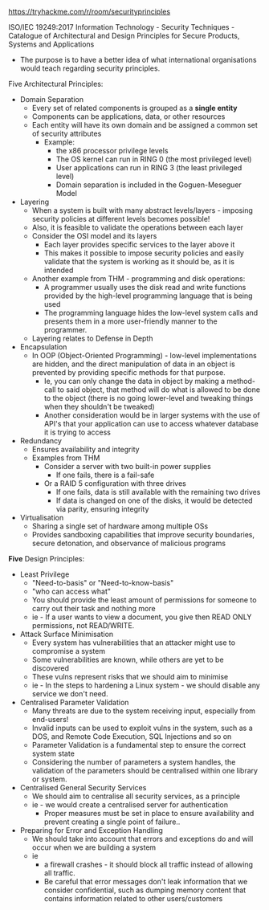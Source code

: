 https://tryhackme.com/r/room/securityprinciples

ISO/IEC 19249:2017
Information Technology - Security Techniques - Catalogue of Architectural and Design Principles for Secure Products, Systems and Applications
- The purpose is to have a better idea of what international organisations would teach regarding security principles. 

Five Architectural Principles:
- Domain Separation
	- Every set of related components is grouped as a **single entity**
	- Components can be applications, data, or other resources
	- Each entity will have its own domain and be assigned a common set of security attributes
		- Example:
			- the x86 processor privilege levels
			- The OS kernel can run in RING 0 (the most privileged level)
			- User applications can run in RING 3 (the least privileged level)
			- Domain separation is included in the Goguen-Meseguer Model
- Layering
	- When a system is built with many abstract levels/layers - imposing security policies at different levels becomes possible!
	- Also, it is feasible to validate the operations between each layer
	- Consider the OSI model and its layers
		- Each layer provides specific services to the layer above it
		- This makes it possible to impose security policies and easily validate that the system is working as it should be, as it is intended
	- Another example from THM - programming and disk operations:
		- A programmer usually uses the disk read and write functions provided by the high-level programming language that is being used
		- The programming language hides the low-level system calls and presents them in a more user-friendly manner to the programmer. 
	- Layering relates to Defense in Depth
- Encapsulation
	- In OOP (Object-Oriented Programming) - low-level implementations are hidden, and the direct manipulation of data in an object is prevented by providing specific methods for that purpose. 
		- Ie, you can only change the data in object by making a method-call to said object, that method will do what is allowed to be done to the object (there is no going lower-level and tweaking things when they shouldn't be tweaked)
		- Another consideration would be in larger systems with the use of API's that your application can use to access whatever database it is trying to access
- Redundancy
	- Ensures availability and integrity
	- Examples from THM
		- Consider a server with two built-in power supplies
			- If one fails, there is a fail-safe
		- Or a RAID 5 configuration with three drives
			- If one fails, data is still available with the remaining two drives
			- If data is changed on one of the disks, it would be detected via parity, ensuring integrity
- Virtualisation
	- Sharing a single set of hardware among multiple OSs
	- Provides sandboxing capabilities that improve security boundaries, secure detonation, and observance of malicious programs

**Five** Design Principles:
- Least Privilege
	- "Need-to-basis" or "Need-to-know-basis"
	- "who can access what"
	- You should provide the least amount of permissions for someone to carry out their task and nothing more
	- ie - If a user wants to view a document, you give then READ ONLY permissions, not READ/WRITE.
- Attack Surface Minimisation
	- Every system has vulnerabilities that an attacker might use to compromise a system
	- Some vulnerabilities are known, while others are yet to be discovered
	- These vulns represent risks that we should aim to minimise
	- ie - In the steps to hardening a Linux system - we should disable any service we don't need.
- Centralised Parameter Validation
	- Many threats are due to the system receiving input, especially from end-users!
	- Invalid inputs can be used to exploit vulns in the system, such as a DOS, and Remote Code Execution, SQL Injections and so on
	- Parameter Validation is a fundamental step to ensure the correct system state
	- Considering the number of parameters a system handles, the validation of the parameters should be centralised within one library or system.
- Centralised General Security Services
	- We should aim to centralise all security services, as a principle
	- ie - we would create a centralised server for authentication
		- Proper measures must be set in place to ensure availability and prevent creating a single point of failure..
- Preparing for Error and Exception Handling
	- We should take into account that errors and exceptions do and will occur when we are building a system
	- ie 
		- a firewall crashes - it should block all traffic instead of allowing all traffic.
		- Be careful that error messages don't leak information that we consider confidential, such as dumping memory content that contains information related to other users/customers